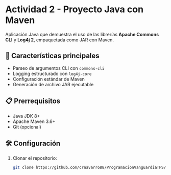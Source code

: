 # Actividad 2 - Proyecto Java con Maven

Aplicación Java que demuestra el uso de las librerías **Apache Commons CLI** y **Log4j 2**, empaquetada como JAR con Maven.

## 🚀 Características principales
- Parseo de argumentos CLI con `commons-cli`
- Logging estructurado con `log4j-core`
- Configuración estándar de Maven
- Generación de archivo JAR ejecutable

## 📋 Prerrequisitos
- Java JDK 8+
- Apache Maven 3.6+
- Git (opcional)

## 🛠️ Configuración
1. Clonar el repositorio:
   ```bash
   git clone https://github.com/crnavarro88/ProgramacionVanguardiaTPS/refs/heads/main/Actividad2/
